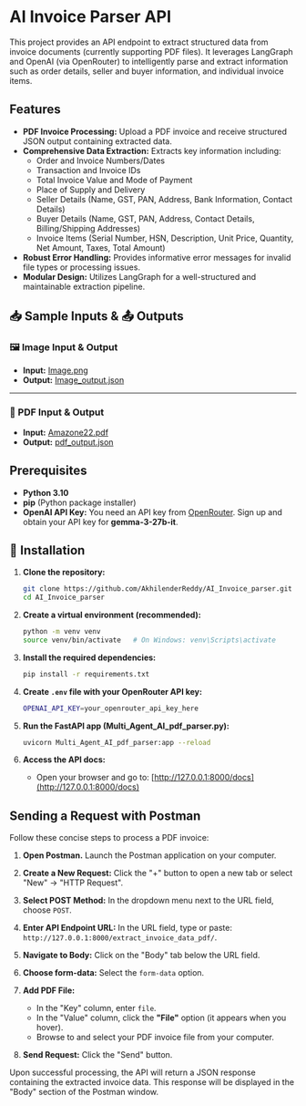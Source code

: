 # AI Invoice Parser API

This project provides an API endpoint to extract structured data from invoice documents (currently supporting PDF files). It leverages LangGraph and OpenAI (via OpenRouter) to intelligently parse and extract information such as order details, seller and buyer information, and individual invoice items.

## Features

- **PDF Invoice Processing:** Upload a PDF invoice and receive structured JSON output containing extracted data.
- **Comprehensive Data Extraction:** Extracts key information including:
    - Order and Invoice Numbers/Dates
    - Transaction and Invoice IDs
    - Total Invoice Value and Mode of Payment
    - Place of Supply and Delivery
    - Seller Details (Name, GST, PAN, Address, Bank Information, Contact Details)
    - Buyer Details (Name, GST, PAN, Address, Contact Details, Billing/Shipping Addresses)
    - Invoice Items (Serial Number, HSN, Description, Unit Price, Quantity, Net Amount, Taxes, Total Amount)
- **Robust Error Handling:** Provides informative error messages for invalid file types or processing issues.
- **Modular Design:** Utilizes LangGraph for a well-structured and maintainable extraction pipeline.

## 📥 Sample Inputs & 📤 Outputs

### 🖼️ Image Input & Output
- **Input:** [Image.png](Sample%20Input/Image.png)
- **Output:** [Image_output.json](Sample%20Output/Image_output.json)

---

### 📄 PDF Input & Output
- **Input:** [Amazone22.pdf](Sample%20Input/Amazone22.pdf)
- **Output:** [pdf_output.json](Sample%20Output/pdf_output.json)

## Prerequisites

- **Python 3.10**
- **pip** (Python package installer)
- **OpenAI API Key:** You need an API key from [OpenRouter](https://openrouter.ai/). Sign up and obtain your API key for **gemma-3-27b-it**.


## 🚀 Installation

1.  **Clone the repository:**
    
    ```bash
    git clone https://github.com/AkhilenderReddy/AI_Invoice_parser.git
    cd AI_Invoice_parser
    ```
    
2.  **Create a virtual environment (recommended):**
    
    ```bash
    python -m venv venv
    source venv/bin/activate   # On Windows: venv\Scripts\activate
    ```
    
3.  **Install the required dependencies:**
    
    ```bash
    pip install -r requirements.txt
    ```
4.  **Create `.env` file with your OpenRouter API key:**
    
    ```bash
    OPENAI_API_KEY=your_openrouter_api_key_here
    ```
    
5. **Run the FastAPI app (Multi_Agent_AI_pdf_parser.py):**
    
    ```bash
    uvicorn Multi_Agent_AI_pdf_parser:app --reload
    ```
    
6.  **Access the API docs:**
    
    -   Open your browser and go to: [http://127.0.0.1:8000/docs](http://127.0.0.1:8000/docs)





## Sending a Request with Postman

Follow these concise steps to process a PDF invoice:

1.  **Open Postman.** Launch the Postman application on your computer.

2.  **Create a New Request:** Click the "+" button to open a new tab or select "New" -> "HTTP Request".

3.  **Select POST Method:** In the dropdown menu next to the URL field, choose `POST`.

4.  **Enter API Endpoint URL:** In the URL field, type or paste: `http://127.0.0.1:8000/extract_invoice_data_pdf/`.

5.  **Navigate to Body:** Click on the "Body" tab below the URL field.

6.  **Choose form-data:** Select the `form-data` option.

7.  **Add PDF File:**
    -   In the "Key" column, enter `file`.
    -   In the "Value" column, click the **"File"** option (it appears when you hover).
    -   Browse to and select your PDF invoice file from your computer.

8.  **Send Request:** Click the "Send" button.

Upon successful processing, the API will return a JSON response containing the extracted invoice data. This response will be displayed in the "Body" section of the Postman window.
        

